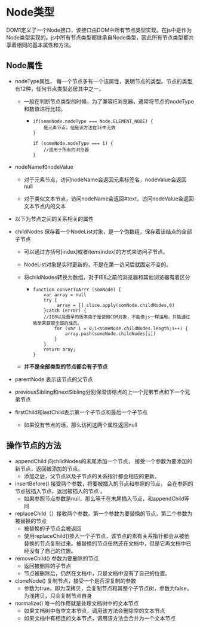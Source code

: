 # Node类型

DOM1定义了一个Node接口，该接口由DOM中所有节点类型实现。在js中是作为Node类型实现的。js中所有节点类型都继承自Node类型，因此所有节点类型都共享着相同的基本属性和方法。



## Node属性

* nodeType属性， 每一个节点多有一个该属性，表明节点的类型。节点的类型有12种，任何节点类型必居其中之一。
  * 一般在判断节点类型的时候，为了兼容IE浏览器，通常将节点的nodeType和数值进行比较。
    * ```
      if(someNode.nodeType === Node.ELEMENT_NODE) {
          是元素节点，但是该方法在IE中无效
      }

      if (someNode.nodeType === 1) {
          //适用于所有的浏览器
      }
      ```
* nodeName和nodeValue

  * 对于元素节点，访问nodeName会返回元素标签名，nodeValue会返回null

  * 对于类似文本节点，访问nodeName会返回\#text，访问nodeValue会返回文本节点内的文本

* 以下为节点之间的关系相关的属性

* childNodes 保存着一个NodeList对象，是一个伪数组，保存着该结点的全部子节点

  * 可以通过方括号\[index\]或者item\(index\)的方式来访问子节点。

  * NodeList对象是实时更新的，不是在第一访问后就固定不变的。

  * 将childNodes转换为数组，对于IE8之前的浏览器和其他浏览器有着区分

    * ```
      function converToArrY (somNode) {
          var array = null 
          try {
               array = [].slice.apply(somNode.childNodes,0)   
          }catch (error) {
          //IE8以及更早的版本由于是使用COM对象，不能像js一样运用，只能通过枚举来获取全部的成员。
              for (var i = 0;i<someNode.childNodes.length;i++) {
                  array.push(someNode.childNodes[i])
              }
          }
          return aray;
      }
      ```

  * **并不是全部类型的节点都会有子节点**

* parentNode 表示该节点的父节点

* previousSibling和nextSibling分别保湿该结点的上一个兄弟节点和下一个兄弟节点

* firstChild和lastChild表示第一个子节点和最后一个子节点

  * 如果没有节点的话，那么访问这两个属性返回null



## 操作节点的方法

* appendChild 向childNodes的末尾添加一个节点， 接受一个参数为要添加的新节点，返回被添加的节点。
  * 添加之后，父节点以及子节点的关系指针都会相应的更新。
* insertBefore\(\) 接受两个参数，将要被插入的节点和参照的节点， 会在参照的节点钱插入节点，返回被插入的节点 。
  * 如果参照节点参数是null，那么等于在末尾插入节点，和appendChild等同
* replaceChild（）接收两个参数。第一个参数为要替换的节点，第二个参数为被替换的节点
  * 被替换的子节点会被返回
  * 使用replaceChild\(\)掺入一个子节点，该节点的素有关系指针都会从被他替换的节点复制过来。被替换的节点任然还在文档中，但是它再文档中已经没有了自己的位置。
* removeChild\(\) 参数为要删除的节点
  * 返回被删除的子节点
  * 节点被删除后，仍然在文档中，只是文档中没有了自己的位置。
* cloneNode\(\) 复制节点，接受一个是否深复制的参数
  * 参数为true，即为深拷贝，会复制节点和其整个子节点树，参数为false，为浅拷贝，只会复制节点自身
* normalize\(\) 唯一的作用就是处理文档树中的文本节点
  * 如果文档树中有空文本节点，调用该方法会删除空的文本节点
  * 如果文档中有相连的文本节点，调用该方法会合并为一个文本节点



